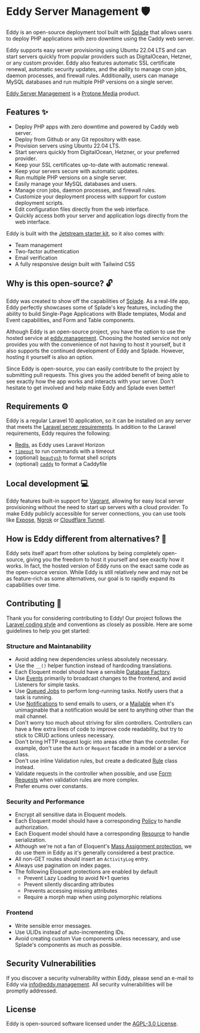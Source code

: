 # Eddy Server Management 🛡️

Eddy is an open-source deployment tool built with [Splade](https://splade.dev) that allows users to deploy PHP applications with zero downtime using the Caddy web server.

Eddy supports easy server provisioning using Ubuntu 22.04 LTS and can start servers quickly from popular providers such as DigitalOcean, Hetzner, or any custom provider. Eddy also features automatic SSL certificate renewal, automatic security updates, and the ability to manage cron jobs, daemon processes, and firewall rules. Additionally, users can manage MySQL databases and run multiple PHP versions on a single server.

[Eddy Server Management](https://eddy.management) is a [Protone Media](https://protone.media) product.

## Features ✨

- Deploy PHP apps with zero downtime and powered by Caddy web server.
- Deploy from Github or any Git repository with ease.
- Provision servers using Ubuntu 22.04 LTS.
- Start servers quickly from DigitalOcean, Hetzner, or your preferred provider.
- Keep your SSL certificates up-to-date with automatic renewal.
- Keep your servers secure with automatic updates.
- Run multiple PHP versions on a single server.
- Easily manage your MySQL databases and users.
- Manage cron jobs, daemon processes, and firewall rules.
- Customize your deployment process with support for custom deployment scripts.
- Edit configuration files directly from the web interface.
- Quickly access both your server and application logs directly from the web interface.

Eddy is built with the [Jetstream starter kit](https://splade.dev/docs/jetstream), so it also comes with:

- Team management
- Two-factor authentication
- Email verification
- A fully responsive design built with Tailwind CSS

## Why is this open-source? 🔓

Eddy was created to show off the capabilities of [Splade](https://splade.dev). As a real-life app, Eddy perfectly showcases some of Splade's key features, including the ability to build Single-Page Applications with Blade templates, Modal and Event capabilities, and Form and Table components.

Although Eddy is an open-source project, you have the option to use the hosted service at [eddy.management](https://eddy.management). Choosing the hosted service not only provides you with the convenience of not having to host it yourself, but it also supports the continued development of Eddy and Splade. However, hosting it yourself is also an option.

Since Eddy is open-source, you can easily contribute to the project by submitting pull requests. This gives you the added benefit of being able to see exactly how the app works and interacts with your server. Don't hesitate to get involved and help make Eddy and Splade even better!

## Requirements ⚙️

Eddy is a regular Laravel 10 application, so it can be installed on any server that meets the [Laravel server requirements](https://laravel.com/docs/10.x/deployment#server-requirements). In addition to the Laravel requirements, Eddy requires the following:

- [Redis](https://laravel.com/docs/10.x/redis), as Eddy uses Laravel Horizon
- [`timeout`](https://manpages.ubuntu.com/manpages/trusty/man1/timeout.1.html) to run commands with a timeout
- (optional) [`beautysh`](https://pypi.org/project/beautysh/) to format shell scripts
- (optional) [`caddy`](https://caddyserver.com/) to format a Caddyfile

## Local development 💻

Eddy features built-in support for [Vagrant](https://www.vagrantup.com), allowing for easy local server provisioning without the need to start up servers with a cloud provider. To make Eddy publicly accessible for server connections, you can use tools like [Expose](https://expose.dev), [Ngrok](https://ngrok.com) or [Cloudflare Tunnel](https://www.cloudflare.com/products/tunnel/).

## How is Eddy different from alternatives? 🤔

Eddy sets itself apart from other solutions by being completely open-source, giving you the freedom to host it yourself and see exactly how it works. In fact, the hosted version of Eddy runs on the exact same code as the open-source version. While Eddy is still relatively new and may not be as feature-rich as some alternatives, our goal is to rapidly expand its capabilities over time.

## Contributing 🤝

Thank you for considering contributing to Eddy! Our project follows the [Laravel coding style](https://laravel.com/docs/10.x/contributions#coding-style) and conventions as closely as possible. Here are some guidelines to help you get started:

### Structure and Maintanability

- Avoid adding new dependencies unless absolutely necessary.
- Use the `__()` helper function instead of hardcoding translations.
- Each Eloquent model should have a sensible [Database Factory](https://laravel.com/docs/10.x/database-testing#factories).
- Use [Events](https://laravel.com/docs/10.x/events) primarily to broadcast changes to the frontend, and avoid Listeners for simple tasks.
- Use [Queued Jobs](https://laravel.com/docs/10.x/queues) to perform long-running tasks. Notify users that a task is running.
- Use [Notifications](https://laravel.com/docs/10.x/notifications) to send emails to users, or a [Mailable](https://laravel.com/docs/10.x/mail) when it's unimaginable that a notification would be sent to anything other than the mail channel.
- Don't worry too much about striving for slim controllers. Controllers can have a few extra lines of code to improve code readability, but try to stick to CRUD actions unless necessary.
- Don't bring HTTP request logic into areas other than the controller. For example, don't use the `Auth` or `Request` facade in a model or a service class.
- Don't use inline Validation rules, but create a dedicated [Rule](https://laravel.com/docs/10.x/validation#custom-validation-rules) class instead.
- Validate requests in the controller when possible, and use [Form Requests](https://laravel.com/docs/10.x/validation#form-request-validation) when validation rules are more complex.
- Prefer enums over constants.

### Security and Performance

- Encrypt all sensitive data in Eloquent models.
- Each Eloquent model should have a corresponding [Policy](https://laravel.com/docs/10.x/authorization#creating-policies) to handle authorization.
- Each Eloquent model should have a corresponding [Resource](https://laravel.com/docs/10.x/eloquent-resources) to handle serialization.
- Although we're not a fan of Eloquent's [Mass Assignment protection](https://laravel.com/docs/10.x/eloquent#mass-assignment), we do use them in Eddy as it's generally considered a best practice.
- All non-GET routes should insert an `ActivityLog` entry.
- Always use pagination on index pages.
- The following Eloquent protections are enabled by default
  - Prevent Lazy Loading to avoid N+1 queries
  - Prevent silently discarding attributes
  - Prevents accessing missing attributes
  - Require a morph map when using polymorphic relations

### Frontend

- Write sensible error messages.
- Use ULIDs instead of auto-incrementing IDs.
- Avoid creating custom Vue components unless necessary, and use Splade's components as much as possible.

## Security Vulnerabilities

If you discover a security vulnerability within Eddy, please send an e-mail to Eddy via [info@eddy.management](mailto:info@eddy.management). All security vulnerabilities will be promptly addressed.

## License

Eddy is open-sourced software licensed under the [AGPL-3.0 License](https://opensource.org/licenses/AGPL-3.0).
